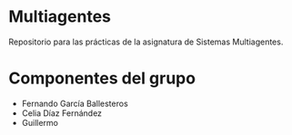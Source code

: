 # Multiagentes
Repositorio para las prácticas de la asignatura de Sistemas Multiagentes. 

# Componentes del grupo
- Fernando García Ballesteros
- Celia Díaz Fernández
- Guillermo 
